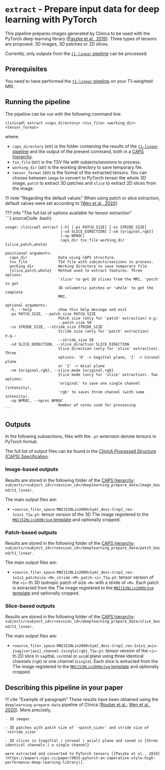 # `extract` - Prepare input data for deep learning with PyTorch

This pipeline prepares images generated by Clinica to be used with the PyTorch deep learning library
[[Paszke et al., 2019](https://papers.nips.cc/paper/9015-pytorch-an-imperative-style-high-performance-deep-learning-library)].
Three types of tensors are proposed: 3D images, 3D patches or 2D slices.

Currently, only outputs from the [`t1-linear` pipeline](./Run/T1_Linear.md) can be processed.

## Prerequisites
<!-- Depending on the type of feature or the type of modality you want to use, you will need to execute either the [`t1-linear` pipeline](../T1_Linear) , the [`t1-volume` pipeline](../T1_Volume) and/or the [`pet-volume` pipeline](../PET_Volume)  prior to running this pipeline. -->

You need to have performed the [`t1-linear` pipeline](./Run/T1_Linear.md) on your T1-weighted MRI.

## Running the pipeline
The pipeline can be run with the following command line:
```Text
clinicadl extract <caps_directory> <tsv_file> <working_dir> <tensor_format>
```

where:

- `caps_directory` (str) is the folder containing the results of the [`t1-linear` pipeline](./Run/T1_Linear.md)
and the output of the present command, both in a [CAPS hierarchy](http://www.clinica.run/doc/CAPS/Introduction).
- `tsv_file` (str) is the TSV file with subjects/sessions to process.
- `working_dir` (str) is the working directory to save temporary file.
- `tensor_format` (str) is the format of the extracted tensors.
You can choose between `image` to convert to PyTorch tensor the whole 3D image,
`patch` to extract 3D patches and `slice` to extract 2D slices from the image.

<!--By default the features are extracted from the cropped image (see the documentation of the [`t1-linear` pipeline](../T1_Linear)). You can deactivate this behaviour with the `--use_uncropped_image` flag.

Pipeline options if you use `patch` extraction:

- `--patch_size`: (int) patch size. Default value: `50`.
- `--stride_size`:  (int) stride size. Default value: `50`.

Pipeline options if you use `slice` extraction:

- `--slice_direction`: (int) slice direction. You can choose between `0` (sagittal plane), `1`(coronal plane) or `2` (axial plane). Default value: `0`.
- `--slice_mode`: (str) slice mode. You can choose between `rgb` (will save the slice in three identical channels) or `single` (will save the slice in a single channel). Default value: `rgb`.-->

!!! note "Regarding the default values"
	When using patch or slice extraction, default values were set according to [[Wen et al., 2020](https://doi.org/10.1016/j.media.2020.101694)].

??? info "The full list of options available for tensor extraction"
    ```{.sourceCode .bash}

    usage: clinicadl extract [-h] [-ps PATCH_SIZE] [-ss STRIDE_SIZE]
                             [-sd SLICE_DIRECTION] [-sm {original,rgb}]
                             [-np NPROC]
                             caps_dir tsv_file working_dir {slice,patch,whole}

    positional arguments:
      caps_dir              Data using CAPS structure.
      tsv_file              TSV file with subjects/sessions to process.
      working_dir           Working directory to save temporary file.
      {slice,patch,whole}   Method used to extract features. Three options:
                            'slice' to get 2D slices from the MRI, 'patch' to get
                            3D volumetric patches or 'whole' to get the complete
                            MRI.

    optional arguments:
      -h, --help            show this help message and exit
      -ps PATCH_SIZE, --patch_size PATCH_SIZE
                            Patch size (only for 'patch' extraction) e.g:
                            --patch_size 50
      -ss STRIDE_SIZE, --stride_size STRIDE_SIZE
                            Stride size (only for 'patch' extraction) e.g.:
                            --stride_size 50
      -sd SLICE_DIRECTION, --slice_direction SLICE_DIRECTION
                            Slice direction (only for 'slice' extraction). Three
                            options: '0' -> Sagittal plane, '1' -> Coronal plane
                            or '2' -> Axial plane
      -sm {original,rgb}, --slice_mode {original,rgb}
                            Slice mode (only for 'slice' extraction). Two options:
                            'original' to save one single channel (intensity),
                            'rgb' to saves three channel (with same intensity).
      -np NPROC, --nproc NPROC
                            Number of cores used for processing
    ```

## Outputs
In the following subsections, files with the `.pt` extension denote tensors in PyTorch format.

The full list of output files can be found in the
[ClinicA Processed Structure (CAPS) Specification](http://www.clinica.run/doc/CAPS/Specifications/#deeplearning-prepare-data-prepare-input-data-for-deep-learning-with-pytorch).

### Image-based outputs
Results are stored in the following folder of the [CAPS hierarchy](http://www.clinica.run/doc/CAPS/Introduction):
`subjects/<subject_id>/<session_id>/deeplearning_prepare_data/image_based/t1_linear`.

The main output files are:

- `<source_file>_space-MNI152NLin2009cSym[_desc-Crop]_res-1x1x1_T1w.pt`: tensor version of the 3D T1w image registered to the
[`MNI152NLin2009cSym` template](https://bids-specification.readthedocs.io/en/stable/99-appendices/08-coordinate-systems.html)
and optionally cropped.

### Patch-based outputs

Results are stored in the following folder of the [CAPS hierarchy](http://www.clinica.run/doc/CAPS/Introduction/):
`subjects/<subject_id>/<session_id>/deeplearning_prepare_data/patch_based/t1_linear`.

The main output files are:

- `<source_file>_space-MNI152NLin2009cSym[_desc-Crop]_res-1x1x1_patchsize-<N>_stride-<M>_patch-<i>_T1w.pt`:
tensor version of the `<i>`-th 3D isotropic patch of size `<N>` with a stride of `<M>`.
Each patch is extracted from the T1w image registered to the
[`MNI152NLin2009cSym` template](https://bids-specification.readthedocs.io/en/stable/99-appendices/08-coordinate-systems.html)
and optionally cropped.

### Slice-based outputs

Results are stored in the following folder of the [CAPS hierarchy](http://www.clinica.run/doc/CAPS/Introduction/):
`subjects/<subject_id>/<session_id>/deeplearning_prepare_data/slice_based/t1_linear`.

The main output files are:

- `<source_file>_space-MNI152NLin2009cSym[_desc-Crop]_res-1x1x1_axis-{sag|cor|axi}_channel-{single|rgb}_T1w.pt`:
tensor version of the `<i>`-th 2D slice in `sag`ittal, `cor`onal or `axi`al plane using three identical channels (`rgb`)
or one channel (`single`). Each slice is extracted from the T1w image registered to the
[`MNI152NLin2009cSym` template](https://bids-specification.readthedocs.io/en/stable/99-appendices/08-coordinate-systems.html)
and optionally cropped.


## Describing this pipeline in your paper

!!! cite "Example of paragraph"
    These results have been obtained using the `deeplearning-prepare-data` pipeline of Clinica
    [[Routier et al.](https://hal.inria.fr/hal-02308126/); [Wen et al., 2020](https://doi.org/10.1016/j.media.2020.101694)].
    More precisely,

    - 3D images

    - 3D patches with patch size of `<patch_size>` and stride size of `<stride_size>`

    - 2D slices in {sagittal | coronal | axial} plane and saved in {three identical channels | a single channel}

    were extracted and converted to PyTorch tensors [[Paszke et al., 2019](https://papers.nips.cc/paper/9015-pytorch-an-imperative-style-high-performance-deep-learning-library)].
